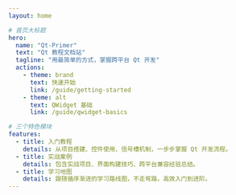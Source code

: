 ```yaml
---
layout: home

# 首页大标题
hero:
  name: "Qt-Primer"
  text: "Qt 教程文档站"
  tagline: "用最简单的方式，掌握跨平台 Qt 开发"
  actions:
    - theme: brand
      text: 快速开始
      link: /guide/getting-started
    - theme: alt
      text: QWidget 基础
      link: /guide/qwidget-basics

# 三个特色模块
features:
  - title: 入门教程
    details: 从项目搭建、控件使用、信号槽机制，一步步掌握 Qt 开发流程。
  - title: 实战案例
    details: 包含实战项目、界面构建技巧、跨平台兼容经验总结。
  - title: 学习地图
    details: 跟随循序渐进的学习路线图，不走弯路，高效入门到进阶。
---
```

